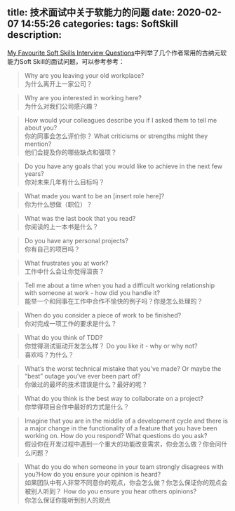title: 技术面试中关于软能力的问题
date: 2020-02-07 14:55:26
categories:
tags: SoftSkill
description:
---
[My Favourite Soft Skills Interview Questions](https://deanhume.com/my-favourite-soft-skills-interview-questions)中列举了几个作者常用的古纳元软能力Soft Skill的面试问题，可以参考参考：

> Why are you leaving your old workplace?  
为什么离开上一家公司？  

> Why are you interested in working here?  
为什么对我们公司感兴趣？

> How would your colleagues describe you if I asked them to tell me about you?  
你的同事会怎么评价你？
What criticisms or strengths might they mention?  
他们会提及你的哪些缺点和强项？

> Do you have any goals that you would like to achieve in the next few years?  
你对未来几年有什么目标吗？

> What made you want to be an [insert role here]?  
你为什么想做（职位）？

> What was the last book that you read?  
你阅读的上一本书是什么？

> Do you have any personal projects?  
你有自己的项目吗？

> What frustrates you at work?  
工作中什么会让你觉得沮丧？

> Tell me about a time when you had a difficult working relationship with someone at work - how did you handle it?  
能举一个和同事在工作中合作不愉快的例子吗？你是怎么处理的？

> When do you consider a piece of work to be finished?  
你对完成一项工作的要求是什么？

> What do you think of TDD?  
你觉得测试驱动开发怎么样？
Do you like it - why or why not?  
喜欢吗？为什么？

> What’s the worst technical mistake that you’ve made? Or maybe the “best” outage you’ve ever been part of?  
你做过的最坏的技术错误是什么？最好的呢？

> What do you think is the best way to collaborate on a project?  
你举得项目合作中最好的方式是什么？

> Imagine that you are in the middle of a development cycle and there is a major change in the functionality of a feature that you have been working on. How do you respond? What questions do you ask?  
假设你在开发过程中遇到一个重大的功能改变需求，你会怎么做？你会问什么问题？

> What do you do when someone in your team strongly disagrees with you?How do you ensure your opinion is heard?  
如果团队中有人非常不同意你的观点，你会怎么做？你怎么保证你的观点会被别人听到？
How do you ensure you hear others opinions?  
你怎么保证你能听到别人的观点
